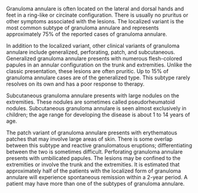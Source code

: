 Granuloma annulare is often located on the lateral and dorsal hands and feet in a ring-like or circinate con­figuration. There is usually no pruritus or other symptoms associated with the lesions. The localized variant is the most common subtype of granuloma annulare and represents approximately 75% of the reported cases of granuloma annulare.

In addition to the localized variant, other clinical variants of granuloma annulare include generalized, perforating, patch, and subcutaneous. Generalized granuloma annulare presents with numerous flesh-colored papules in an annular configuration on the trunk and extremities. Unlike the classic presentation, these lesions are often pruritic. Up to 15% of granuloma annulare cases are of the generalized type. This subtype rarely resolves on its own and has a poor response to therapy.

Subcutaneous granuloma annulare presents with large nodules on the extremities. These nodules are sometimes called pseudorheumatoid nodules. Subcutaneous granuloma annulare is seen almost exclusively in children; the age range for developing the disease is about 1 to 14 years of age.

The patch variant of granuloma annulare presents with erythematous patches that may involve large areas of skin. There is some overlap between this subtype and reactive granulomatous eruptions; differentiating between the two is sometimes difficult. Perforating granuloma annulare presents with umbilicated papules. The lesions may be confined to the extremities or involve the trunk and the extremities. It is estimated that approximately half of the patients with the localized form of granuloma annulare will experience spontaneous remission within a 2-year period. A patient may have more than one of the subtypes of granuloma annulare.